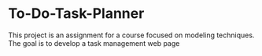 # To-Do-Task-Planner
This project is an assignment for a course focused on modeling techniques. The goal is to develop a task management web page
